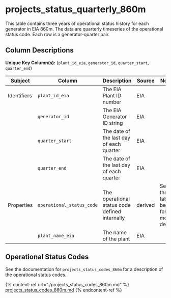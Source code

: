 # projects_status_quarterly_860m

This table contains three years of operational status history for each generator in EIA 860m. The data are quarterly timeseries of the operational status code. Each row is a generator-quarter pair.

## Column Descriptions

**Unique Key Column(s):** (`plant_id_eia`, `generator_id`, `quarter_start`, `quarter_end`)

|Subject|Column|Description|Source|Notes|
|----|----|----|----|----|
|Identifiers|`plant_id_eia`|The EIA Plant ID number|EIA||
||`generator_id`|The EIA Generator ID string|EIA||
||`quarter_start`|The date of the last day of each quarter|EIA||
||`quarter_end`|The date of the last day of each quarter|EIA||
|Properties|`operational_status_code`|The operational status code defined internally|derived|See the table below for more details|
||`plant_name_eia`|The name of the plant|EIA||

## Operational Status Codes

See the documentation for `projects_status_codes_860m` for a description of the operational status codes.

{% content-ref url="./projects_status_codes_860m.md" %}
[projects_status_codes_860m.md](./projects_status_codes_860m.md)
{% endcontent-ref %}
